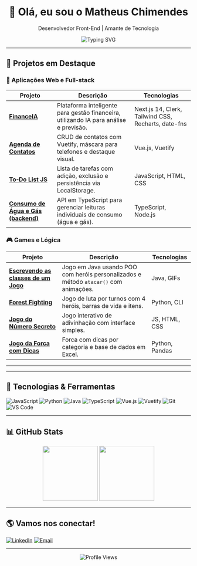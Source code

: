 <h1 align="center">👋 Olá, eu sou o Matheus Chimendes</h1>

<p align="center">
  Desenvolvedor Front-End | Amante de Tecnologia
</p>

<p align="center">
  <img src="https://readme-typing-svg.herokuapp.com?font=Fira+Code&pause=1000&center=true&width=435&lines=Desenvolvedor+Front-End;Projetos+em+JavaScript+e+Python;Foco+em+qualidade+e+boas+práticas" alt="Typing SVG" />
</p>

---

## 🚀 Projetos em Destaque


### 📱 Aplicações Web e Full-stack

| Projeto | Descrição | Tecnologias |
|--------|------------|-------------|
| [**FinanceIA**](https://github.com/Matheuschimendes/FinanceIA) | Plataforma inteligente para gestão financeira, utilizando IA para análise e previsão. | Next.js 14, Clerk, Tailwind CSS, Recharts, date-fns |
| [**Agenda de Contatos**](https://github.com/Matheuschimendes/agenda_de_contatos) | CRUD de contatos com Vuetify, máscara para telefones e destaque visual. | Vue.js, Vuetify |
| [**To‑Do List JS**](https://github.com/Matheuschimendes/todolist-js) | Lista de tarefas com adição, exclusão e persistência via LocalStorage. | JavaScript, HTML, CSS |
| [**Consumo de Água e Gás (backend)**](https://github.com/MathMendesReis) | API em TypeScript para gerenciar leituras individuais de consumo (água e gás). | TypeScript, Node.js |


### 🎮 Games e Lógica

| Projeto | Descrição | Tecnologias |
|--------|------------|-------------|
| [**Escrevendo as classes de um Jogo**](https://github.com/Matheuschimendes/Escrevendo-as-classes-de-um-Jogo) | Jogo em Java usando POO com heróis personalizados e método `atacar()` com animações. | Java, GIFs |
| [**Forest Fighting**](https://github.com/Matheuschimendes/Forest-Fighting) | Jogo de luta por turnos com 4 heróis, barras de vida e itens. | Python, CLI |
| [**Jogo do Número Secreto**](https://github.com/Matheuschimendes/Jogo-do-Numero-Secreto) | Jogo interativo de adivinhação com interface simples. | JS, HTML, CSS |
| [**Jogo da Forca com Dicas**](https://github.com/Matheuschimendes/forca) | Forca com dicas por categoria e base de dados em Excel. | Python, Pandas |

---

---

## 🧰 Tecnologias & Ferramentas

![JavaScript](https://img.shields.io/badge/-JavaScript-black?style=flat-square&logo=javascript)
![Python](https://img.shields.io/badge/-Python-black?style=flat-square&logo=python)
![Java](https://img.shields.io/badge/-Java-black?style=flat-square&logo=java)
![TypeScript](https://img.shields.io/badge/-TypeScript-black?style=flat-square&logo=typescript)
![Vue.js](https://img.shields.io/badge/-Vue.js-black?style=flat-square&logo=vue.js)
![Vuetify](https://img.shields.io/badge/-Vuetify-black?style=flat-square&logo=vuetify)
![Git](https://img.shields.io/badge/-Git-black?style=flat-square&logo=git)
![VS Code](https://img.shields.io/badge/-VS%20Code-black?style=flat-square&logo=visual-studio-code)

---

## 📊 GitHub Stats

<p align="center">
  <img src="https://github-readme-stats.vercel.app/api?username=Matheuschimendes&show_icons=true&theme=tokyonight&count_private=true" height="150" />
  <img src="https://github-readme-stats.vercel.app/api/top-langs/?username=Matheuschimendes&layout=compact&theme=tokyonight" height="150" />
</p>

---

## 🌎 Vamos nos conectar!

[![LinkedIn](https://img.shields.io/badge/-LinkedIn-blue?style=flat-square&logo=linkedin&logoColor=white)](https://linkedin.com/in/seu-linkedin)
[![Email](https://img.shields.io/badge/-Email-D14836?style=flat-square&logo=gmail&logoColor=white)](mailto:seuemail@gmail.com)

---

<p align="center">
  <img src="https://komarev.com/ghpvc/?username=Matheuschimendes&color=blue" alt="Profile Views" />
</p>
